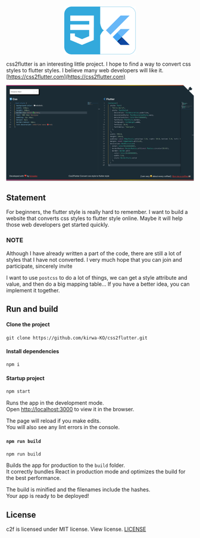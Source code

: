 <p align="center">
  <img src="https://github.com/kirwa-KO/css2flutter/blob/main/logo/css2flutter.png" />
</p>

css2flutter is an interesting little project. I hope to find a way to convert css styles to flutter styles. I believe many web developers will like it. [https://css2flutter.com](https://css2flutter.com)

![](https://github.com/kirwa-KO/css2flutter/blob/main/logo/map.png?raw=true)

## Statement

For beginners, the flutter style is really hard to remember. I want to build a website that converts css styles to flutter style online. Maybe it will help those web developers get started quickly.

### NOTE

Although I have already written a part of the code, there are still a lot of styles that I have not converted. I very much hope that you can join and participate, sincerely invite

I want to use `postcss` to do a lot of things, we can get a style attribute and value, and then do a big mapping table... If you have a better idea, you can implement it together.

## Run and build

#### Clone the project

`git clone https://github.com/kirwa-KO/css2flutter.git`

#### Install dependencies
```bash
npm i
```

#### Startup project

```bash
npm start
```

Runs the app in the development mode.<br>
Open [http://localhost:3000](http://localhost:3000) to view it in the browser.

The page will reload if you make edits.<br>
You will also see any lint errors in the console.

#### `npm run build`

```shell
npm run build
```

Builds the app for production to the `build` folder.<br>
It correctly bundles React in production mode and optimizes the build for the best performance.

The build is minified and the filenames include the hashes.<br>
Your app is ready to be deployed!

## License
c2f is licensed under MIT license. View license. [LICENSE](https://github.com/kirwa-KO/css2flutter.git/blob/main/LICENSE)


